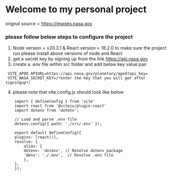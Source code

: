 # Welcome to my personal project 

orignal source = https://images.nasa.gov

### please follow below steps to configure the project

1. Node version = v20.3.1 & React version = 18.2.0 to make sure the project run please install above versions of node and React
2. get a secret key by signing up from the link https://api.nasa.gov
3. create a .env file within src folder and add below key value pair
```
 VITE_APOD_APIURL=https://api.nasa.gov/planetary/apod?api_key=
 VITE_NASA_SECRET_KEY=/*enter the key that you will get after signingup*/
```
4. please note that vite.config.js should look like below

```
    import { defineConfig } from 'vite'
    import react from '@vitejs/plugin-react'
    import dotenv from 'dotenv';

    // Load and parse .env file
    dotenv.config({ path: './src/.env' });

    export default defineConfig({
    plugins: [react()],
    resolve: {
        alias: {
        dotenv: 'dotenv', // Resolve dotenv package
        '@env': './.env',  // Resolve .env file
        },
    },
    });
```
